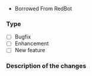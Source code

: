 - Borrowed From RedBot
### Type

- [ ] Bugfix
- [ ] Enhancement
- [ ] New feature

### Description of the changes

